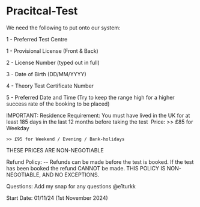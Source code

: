 # Pracitcal-Test

We need the following to put onto our system:

1 - Preferred Test Centre

1 - Provisional License (Front & Back)

2 - License Number (typed out in full)

3 - Date of Birth (DD/MM/YYYY)

4 - Theory Test Certificate Number

5 - Preferred Date and Time (Try to keep the range high for a higher success rate of the booking to be placed)


IMPORTANT: Residence Requirement: You must have lived in the UK for at least 185 days in the last 12 months before taking the test
​
Price:
	>> £85 for Weekday
 
	>> £95 for Weekend / Evening / Bank-holidays

THESE PRICES ARE NON-NEGOTIABLE


Refund Policy:
	-- Refunds can be made before the test is booked. If the test has been booked the refund CANNOT be made.
		THIS POLICY IS NON-NEGOTIABLE, AND NO EXCEPTIONS.


Questions:
	Add my snap for any questions @e1turkk


Start Date: 01/11/24 (1st November 2024)
